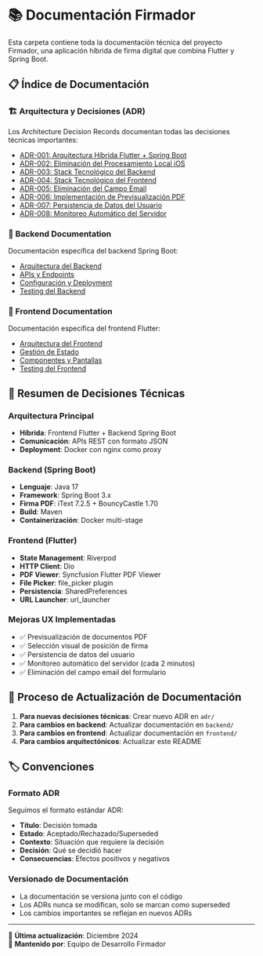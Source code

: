 # 📚 Documentación Firmador

Esta carpeta contiene toda la documentación técnica del proyecto Firmador, una aplicación híbrida de firma digital que combina Flutter y Spring Boot.

## 📋 Índice de Documentación

### 🏗️ Arquitectura y Decisiones (ADR)
Los Architecture Decision Records documentan todas las decisiones técnicas importantes:

- [ADR-001: Arquitectura Híbrida Flutter + Spring Boot](adr/001-arquitectura-hibrida.md)
- [ADR-002: Eliminación del Procesamiento Local iOS](adr/002-eliminacion-ios-local.md)
- [ADR-003: Stack Tecnológico del Backend](adr/003-stack-backend.md)
- [ADR-004: Stack Tecnológico del Frontend](adr/004-stack-frontend.md)
- [ADR-005: Eliminación del Campo Email](adr/005-eliminacion-campo-email.md)
- [ADR-006: Implementación de Previsualización PDF](adr/006-previsualizacion-pdf.md)
- [ADR-007: Persistencia de Datos del Usuario](adr/007-persistencia-datos-usuario.md)
- [ADR-008: Monitoreo Automático del Servidor](adr/008-monitoreo-automatico-servidor.md)

### 🚀 Backend Documentation
Documentación específica del backend Spring Boot:

- [Arquitectura del Backend](backend/arquitectura.md)
- [APIs y Endpoints](backend/apis.md)
- [Configuración y Deployment](backend/deployment.md)
- [Testing del Backend](backend/testing.md)

### 📱 Frontend Documentation
Documentación específica del frontend Flutter:

- [Arquitectura del Frontend](frontend/arquitectura.md)
- [Gestión de Estado](frontend/state-management.md)
- [Componentes y Pantallas](frontend/components.md)
- [Testing del Frontend](frontend/testing.md)

## 🎯 Resumen de Decisiones Técnicas

### Arquitectura Principal
- **Híbrida**: Frontend Flutter + Backend Spring Boot
- **Comunicación**: APIs REST con formato JSON
- **Deployment**: Docker con nginx como proxy

### Backend (Spring Boot)
- **Lenguaje**: Java 17
- **Framework**: Spring Boot 3.x
- **Firma PDF**: iText 7.2.5 + BouncyCastle 1.70
- **Build**: Maven
- **Containerización**: Docker multi-stage

### Frontend (Flutter)
- **State Management**: Riverpod
- **HTTP Client**: Dio
- **PDF Viewer**: Syncfusion Flutter PDF Viewer
- **File Picker**: file_picker plugin
- **Persistencia**: SharedPreferences
- **URL Launcher**: url_launcher

### Mejoras UX Implementadas
- ✅ Previsualización de documentos PDF
- ✅ Selección visual de posición de firma
- ✅ Persistencia de datos del usuario
- ✅ Monitoreo automático del servidor (cada 2 minutos)
- ✅ Eliminación del campo email del formulario

## 🔄 Proceso de Actualización de Documentación

1. **Para nuevas decisiones técnicas**: Crear nuevo ADR en `adr/`
2. **Para cambios en backend**: Actualizar documentación en `backend/`
3. **Para cambios en frontend**: Actualizar documentación en `frontend/`
4. **Para cambios arquitectónicos**: Actualizar este README

## 🏷️ Convenciones

### Formato ADR
Seguimos el formato estándar ADR:
- **Título**: Decisión tomada
- **Estado**: Aceptado/Rechazado/Superseded
- **Contexto**: Situación que requiere la decisión
- **Decisión**: Qué se decidió hacer
- **Consecuencias**: Efectos positivos y negativos

### Versionado de Documentación
- La documentación se versiona junto con el código
- Los ADRs nunca se modifican, solo se marcan como superseded
- Los cambios importantes se reflejan en nuevos ADRs

---

📝 **Última actualización**: Diciembre 2024  
👥 **Mantenido por**: Equipo de Desarrollo Firmador 